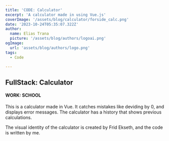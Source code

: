 ```yaml
---
title: 'CODE: Calculator'
excerpt: 'A calculator made in using Vue.js'
coverImage: '/assets/blog/calculator/forside_calc.png'
date: '2023-10-24T05:35:07.322Z'
author:
  name: Elias Trana
  picture: '/assets/blog/authors/logoai.png'
ogImage:
  url: 'assets/blog/authors/logo.png'
tags:
  - Code

---
```



## FullStack: Calculator

#### **WORK:** SCHOOL


This is a calculator made in Vue. It catches mistakes like deviding by 0, and displays error messages. The calculator has a history that shows previous calculations.

The visual identity of the calculator is created by Frid Ekseth, and the code is written by me.













